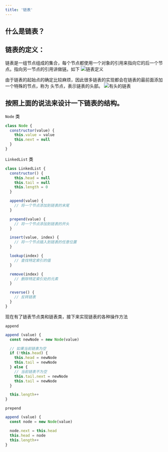```yaml
---
title: '链表'
---
```


## 什么是链表？

## 链表的定义：

链表是一组节点组成的集合，每个节点都使用一个对象的引用来指向它的后一个节点。指向另一节点的引用讲做链。如下
![链表定义](https://user-gold-cdn.xitu.io/2017/9/27/a08d4dae94aa270a6039a9be276c19da?imageView2/0/w/1280/h/960/format/webp/ignore-error/1)

由于链表的起始点的确定比较麻烦，因此很多链表的实现都会在链表的最前面添加一个特殊的节点，称为 头节点，表示链表的头部。
![有头的链表](https://user-gold-cdn.xitu.io/2017/9/27/d2936b25a6d4ab86113ac788436c4c54?imageView2/0/w/1280/h/960/format/webp/ignore-error/1)

## 按照上面的说法来设计一下链表的结构。

`Node` 类

```javascript
class Node {
  constructor(value) {
    this.value = value
    this.next = null
  }
}
```

`LinkedList` 类

```javascript
class LinkedList {
  constructor() {
    this.head = null
    this.tail = null
    this.length = 0
  }

  append(value) {
    // 将一个节点添加到链表的末尾
  }

  prepend(value) {
    // 将一个节点添加到链表的开头
  }

  insert(value, index) {
    // 将一个节点插入到链表的任意位置
  }

  lookup(index) {
    // 查找特定索引的值
  }

  remove(index) {
    // 删除特定索引处的元素
  }

  reverse() {
    // 反转链表
  }
}
```

现在有了链表节点类和链表类，接下来实现链表的各种操作方法

`append`

```javascript
append (value) {
  const newNode = new Node(value)

  // 如果当前链表为空
  if (!this.head) {
    this.head = newNode
    this.tail = newNode
  } else {
    // 当前链表不为空
    this.tail.next = newNode
    this.tail = newNode
  }

  this.length++
}
```

`prepend`

```javascript
append (value) {
  const node = new Node(value)

  node.next = this.head
  this.head = node
  this.length++
}
```
